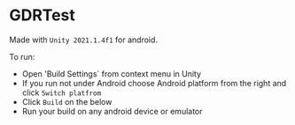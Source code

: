 # GDRTest
Made with `Unity 2021.1.4f1` for android.

To run:
* Open 'Build Settings` from context menu in Unity
* If you run not under Android choose Android platform from the right and click `Switch platfrom`
* Click `Build` on the below
* Run your build on any android device or emulator
